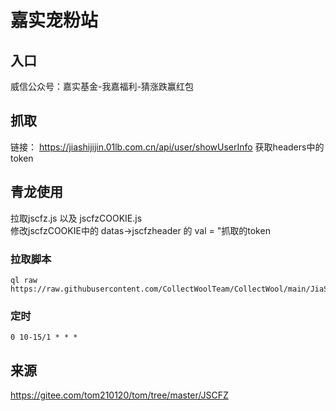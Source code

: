 # 嘉实宠粉站

## 入口
威信公众号：嘉实基金-我嘉福利-猜涨跌赢红包

## 抓取
链接： https://jiashijijin.01lb.com.cn/api/user/showUserInfo
获取headers中的token

## 青龙使用
拉取jscfz.js 以及 jscfzCOOKIE.js  
修改jscfzCOOKIE中的 datas->jscfzheader 的 val = "抓取的token
### 拉取脚本
```
ql raw https://raw.githubusercontent.com/CollectWoolTeam/CollectWool/main/JiaShiChongFenZhan/jscfz.js
```
### 定时 
```
0 10-15/1 * * *
```

## 来源
https://gitee.com/tom210120/tom/tree/master/JSCFZ
